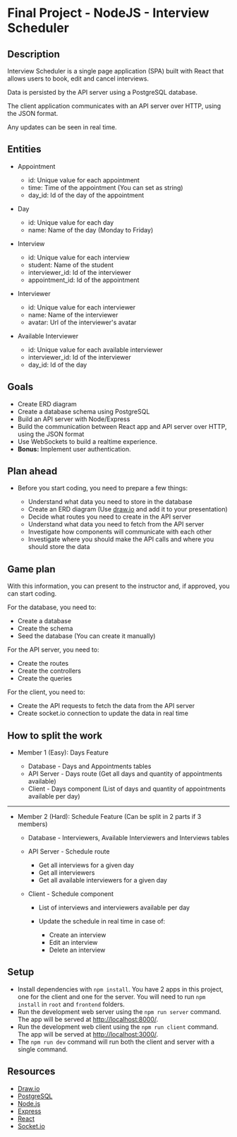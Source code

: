 # Final Project - NodeJS - Interview Scheduler

## Description

Interview Scheduler is a single page application (SPA) built with React that allows users to book, edit and cancel interviews.

Data is persisted by the API server using a PostgreSQL database.

The client application communicates with an API server over HTTP, using the JSON format.

Any updates can be seen in real time.

## Entities

- Appointment

  - id: Unique value for each appointment
  - time: Time of the appointment (You can set as string)
  - day_id: Id of the day of the appointment

- Day

  - id: Unique value for each day
  - name: Name of the day (Monday to Friday)

- Interview

  - id: Unique value for each interview
  - student: Name of the student
  - interviewer_id: Id of the interviewer
  - appointment_id: Id of the appointment

- Interviewer

  - id: Unique value for each interviewer
  - name: Name of the interviewer
  - avatar: Url of the interviewer's avatar

- Available Interviewer

  - id: Unique value for each available interviewer
  - interviewer_id: Id of the interviewer
  - day_id: Id of the day

## Goals

- Create ERD diagram
- Create a database schema using PostgreSQL
- Build an API server with Node/Express
- Build the communication between React app and API server over HTTP, using the JSON format
- Use WebSockets to build a realtime experience.
- **Bonus:** Implement user authentication.

## Plan ahead

- Before you start coding, you need to prepare a few things:

  - Understand what data you need to store in the database
  - Create an ERD diagram (Use [draw.io](https://www.draw.io/) and add it to your presentation)
  - Decide what routes you need to create in the API server
  - Understand what data you need to fetch from the API server
  - Investigate how components will communicate with each other
  - Investigate where you should make the API calls and where you should store the data

## Game plan

With this information, you can present to the instructor and, if approved, you can start coding.

For the database, you need to:

- Create a database
- Create the schema
- Seed the database (You can create it manually)

For the API server, you need to:

- Create the routes
- Create the controllers
- Create the queries

For the client, you need to:

- Create the API requests to fetch the data from the API server
- Create socket.io connection to update the data in real time

## How to split the work

- Member 1 (Easy): Days Feature

  - Database - Days and Appointments tables
  - API Server - Days route (Get all days and quantity of appointments available)
  - Client - Days component (List of days and quantity of appointments available per day)

---

- Member 2 (Hard): Schedule Feature (Can be split in 2 parts if 3 members)

  - Database - Interviewers, Available Interviewers and Interviews tables

  - API Server - Schedule route

    - Get all interviews for a given day
    - Get all interviewers
    - Get all available interviewers for a given day

  - Client - Schedule component

    - List of interviews and interviewers available per day
    - Update the schedule in real time in case of:

      - Create an interview
      - Edit an interview
      - Delete an interview

## Setup

- Install dependencies with `npm install`. You have 2 apps in this project, one for the client and one for the server. You will need to run `npm install` in `root` and `frontend` folders.
- Run the development web server using the `npm run server` command. The app will be served at <http://localhost:8000/>.
- Run the development web client using the `npm run client` command. The app will be served at <http://localhost:3000/>.
- The `npm run dev` command will run both the client and server with a single command.

## Resources

- [Draw.io](https://www.draw.io/)
- [PostgreSQL](https://www.postgresql.org/)
- [Node.js](https://nodejs.org/en/)
- [Express](https://expressjs.com/)
- [React](https://reactjs.org/)
- [Socket.io](https://socket.io/)
